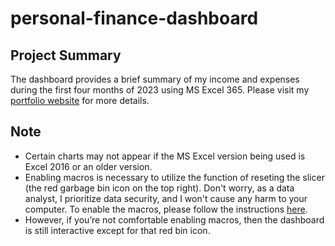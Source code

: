 # personal-finance-dashboard

## Project Summary
The dashboard provides a brief summary of my income and expenses during the first four months of 2023 using MS Excel 365.
Please visit my [portfolio website](https://www.longnguyendata.com/) for more details.

## Note
* Certain charts may not appear if the MS Excel version being used is Excel 2016 or an older version.
* Enabling macros is necessary to utilize the function of reseting the slicer (the red garbage bin icon on the top right). Don't worry, as a data analyst, I prioritize data security, and I won't cause any harm to your computer. To enable the macros, please follow the instructions [here](https://tinyurl.com/enabling-macros).
* However, if you’re not comfortable enabling macros, then the dashboard is still interactive except for that red bin icon. 

